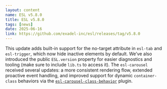 ```yaml
---
layout: content
name: ESL v5.8.0
title: ESL v5.8.0
tags: [news]
date: 2025-06-16
link: https://github.com/exadel-inc/esl/releases/tag/v5.8.0
---
```


This update adds built-in support for the no-target attribute in `esl-tab` and `esl-trigger`, 
which now hide inactive elements by default. We’ve also introduced the public `ESL.version` property 
for easier diagnostics and tooling (make sure to include `lib.ts` to access it).
The `esl-carousel` received several updates: 
a more consistent rendering flow, extended proactive event handling, 
and improved support for dynamic `container-class` behaviors via the [`esl-carousel-class-behavior`](/components/esl-carousel/container-class) plugin.

